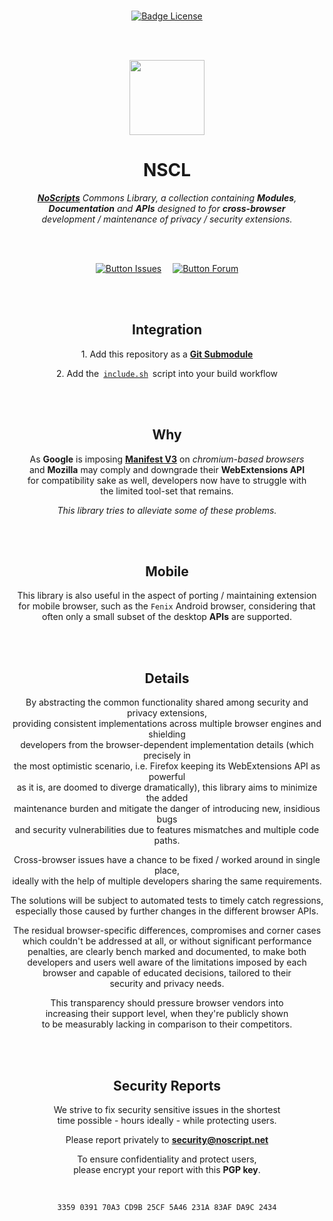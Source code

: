 <!--
Copyright (C) 2021 Giorgio Maone <https://maone.net>

SPDX-License-Identifier: GPL-3.0-or-later
-->

<br>

<div align = center>

[![Badge License]][License]

<br>
<br>

<img 
    src = 'https://raw.githubusercontent.com/hackademix/nscl/main/nscl-logo.png' 
    width = 120
/>

# NSCL

***[NoScripts]*** *Commons Library, a collection containing **Modules**,* <br>
***Documentation*** *and **APIs** designed to for* ***cross-browser*** <br>
*development / maintenance of privacy / security extensions.*

<br>
<br>

[![Button Issues]][Issues]   
[![Button Forum]][Forum]

<br>
<br>

## Integration

1\. Add this repository as a **[Git Submodule]**

2\. Add the  [`include.sh`]  script into your build workflow

<br>
<br>

## Why

As **Google** is imposing **[Manifest V3]** on *chromium-based browsers* <br>
and **Mozilla** may comply and downgrade their **WebExtensions API** <br>
for compatibility sake as well, developers now have to struggle with <br>
the limited tool-set that remains.

*This library tries to alleviate some of these problems.*

<br>
<br>

## Mobile

This library is also useful in the aspect of porting / maintaining extension <br>
for mobile browser, such as the `Fenix` Android browser, considering that <br>
often only a small subset of the desktop **APIs** are supported.

<br>
<br>

## Details

By abstracting the common functionality shared among security and privacy extensions, <br>
providing consistent implementations across multiple browser engines and shielding <br>
developers from the browser-dependent implementation details (which precisely in <br>
the most optimistic scenario, i.e. Firefox keeping its WebExtensions API as powerful <br>
as it is, are doomed to diverge dramatically), this library aims to minimize the added <br>
maintenance burden and mitigate the danger of introducing new, insidious bugs <br>
and security vulnerabilities due to features mismatches and multiple code paths.

Cross-browser issues have a chance to be fixed / worked around in single place, <br>
ideally with the help of multiple developers sharing the same requirements.

The solutions will be subject to automated tests to timely catch regressions, <br>
especially those caused by further changes in the different browser APIs.

The residual browser-specific differences, compromises and corner cases <br>
which couldn't be addressed at all, or without significant performance <br>
penalties, are clearly bench marked and documented, to make both <br>
developers and users well aware of the limitations imposed by each <br>
browser and capable of educated decisions, tailored to their <br>
security and privacy needs.

This transparency should pressure browser vendors into <br>
increasing their support level, when they're publicly shown <br>
to be measurably lacking in comparison to their competitors.

<br>
<br>

## Security Reports

We strive to fix security sensitive issues in the shortest <br>
time possible - hours ideally - while protecting users.

Please report privately to **[security@noscript.net]**

To ensure confidentiality and protect users, <br>
please encrypt your report with this **PGP key**.

<br>

```
3359 0391 70A3 CD9B 25CF 5A46 231A 83AF DA9C 2434
```

</div>

<br>


<!----------------------------------------------------------------------------->

[security@noscript.net]: mailto:security@noscript.net
[Git Submodule]: https://git-scm.com/book/en/v2/Git-Tools-Submodules
[Manifest V3]: https://developer.chrome.com/extensions/migrating_to_manifest_v3
[NoScripts]: https://github.com/hackademix/noscript
[Issues]: https://github.com/hackademix/nscl/issues
[Forum]: https://forums.informaction.com/viewforum.php?f=27

[`include.sh`]: include.sh
[License]: LICENSE


<!----------------------------------[ Badges ]--------------------------------->

[Badge License]: https://img.shields.io/badge/License-GPL3-015d93.svg?style=for-the-badge&labelColor=blue


<!---------------------------------[ Buttons ]--------------------------------->

[Button Issues]: https://img.shields.io/badge/Issues-A9225C?style=for-the-badge&logoColor=white&logo=Hackaday
[Button Forum]: https://img.shields.io/badge/Forum-7F2B7B?style=for-the-badge&logoColor=white&logo=ApacheCouchDB


